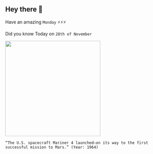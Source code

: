 ## Hey there 👋
Have an amazing `Monday` ⚡⚡⚡

Did you know Today on `28th of November`
 
 [<img src="https://www.nasa.gov/sites/default/files/1964_november_mariner_04_0.jpg" width="300" />](https://www.jpl.nasa.gov/missions/mariner-4) 
 ```
“The U.S. spacecraft Mariner 4 launched—on its way to the first successful mission to Mars.” (Year: 1964)
```
